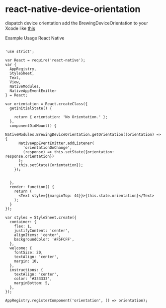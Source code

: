 # react-native-device-orientation
dispatch device orientation
add the BrewingDeviceOrientation to your Xcode like [this](https://developer.apple.com/library/ios/recipes/xcode_help-structure_navigator/articles/Adding_an_Existing_File_or_Folder.html)

Example Usage React Native
````

'use strict';

var React = require('react-native');
var {
  AppRegistry,
  StyleSheet,
  Text,
  View,
  NativeModules,
  NativeAppEventEmitter
} = React;

var orientation = React.createClass({
  getInitialState() {

    return { orientation: 'No Orientation.' };
  },
  componentDidMount() {
    NativeModules.BrewingDeviceOrientation.getOrientation((orientation) => {
      NativeAppEventEmitter.addListener(
        'orientationOnChange',
        (response) => this.setState({orientation: response.orientation})
      );
      this.setState({orientation});
    });


  },
  render: function() {
    return (
      <Text style={{marginTop: 44}}>{this.state.orientation}</Text>
    );
  }
});

var styles = StyleSheet.create({
  container: {
    flex: 1,
    justifyContent: 'center',
    alignItems: 'center',
    backgroundColor: '#F5FCFF',
  },
  welcome: {
    fontSize: 20,
    textAlign: 'center',
    margin: 10,
  },
  instructions: {
    textAlign: 'center',
    color: '#333333',
    marginBottom: 5,
  },
});

AppRegistry.registerComponent('orientation', () => orientation);

````